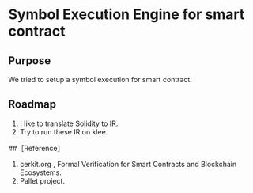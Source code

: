# Symbol Execution Engine for smart contract

## Purpose
We tried to setup a symbol execution for smart contract.


## Roadmap
1. I like to translate Solidity to IR.
2. Try to run these IR on klee.


##［Reference］
1. cerkit.org , Formal Verification for Smart Contracts and Blockchain Ecosystems.
2. Pallet project.
